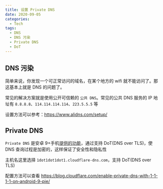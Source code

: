 ```yaml
---
title: 设置 Private DNS
date: 2020-09-05
categories:
  - Tech
tags:
  - DNS
  - DNS 污染
  - Private DNS
  - DoT
---
```


## DNS 污染

简单来说，你发现一个可正常访问的域名，在某个地方的 wifi 就不能访问了。那这基本上就是 DNS 的问题了。

常见的解决方案就是使用公开可信赖的 `公共 DNS`。常见的公共 DNS 服务的 IP 地址有 `8.8.8.8`、`114.114.114.114`、`223.5.5.5` 等

设置方法可以参考：https://www.alidns.com/setup/

## Private DNS

`Private DNS` 是安卓 9+手机[提供的功能](https://android-developers.googleblog.com/2018/04/dns-over-tls-support-in-android-p.html)，通过支持 DoT(DNS over TLS)，使 DNS 查询过程是加密的，这样保证了安全性和隐私性

主机名这里选择 `1dot1dot1dot1.cloudflare-dns.com`，支持 DoT(DNS over TLS)

配置方法可以查看 https://blog.cloudflare.com/enable-private-dns-with-1-1-1-1-on-android-9-pie/
